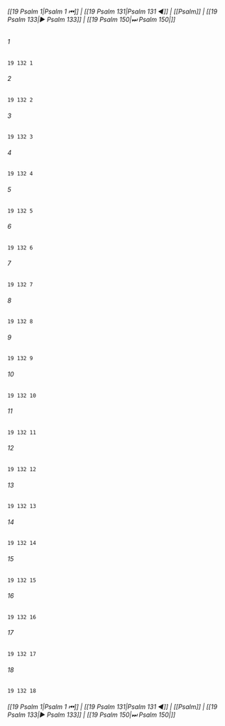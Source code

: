 
###### [[19 Psalm 1|Psalm 1 ⏮]] | [[19 Psalm 131|Psalm 131 ◀]] | [[Psalm]] | [[19 Psalm 133|▶ Psalm 133]] | [[19 Psalm 150|⏭ Psalm 150|]]

###### 1
``` verse
19 132 1 
```
###### 2
``` verse
19 132 2 
```
###### 3
``` verse
19 132 3 
```
###### 4
``` verse
19 132 4 
```
###### 5
``` verse
19 132 5 
```
###### 6
``` verse
19 132 6 
```
###### 7
``` verse
19 132 7 
```
###### 8
``` verse
19 132 8 
```
###### 9
``` verse
19 132 9 
```
###### 10
``` verse
19 132 10 
```
###### 11
``` verse
19 132 11 
```
###### 12
``` verse
19 132 12 
```
###### 13
``` verse
19 132 13 
```
###### 14
``` verse
19 132 14 
```
###### 15
``` verse
19 132 15 
```
###### 16
``` verse
19 132 16 
```
###### 17
``` verse
19 132 17 
```
###### 18
``` verse
19 132 18 
```

###### [[19 Psalm 1|Psalm 1 ⏮]] | [[19 Psalm 131|Psalm 131 ◀]] | [[Psalm]] | [[19 Psalm 133|▶ Psalm 133]] | [[19 Psalm 150|⏭ Psalm 150|]]

